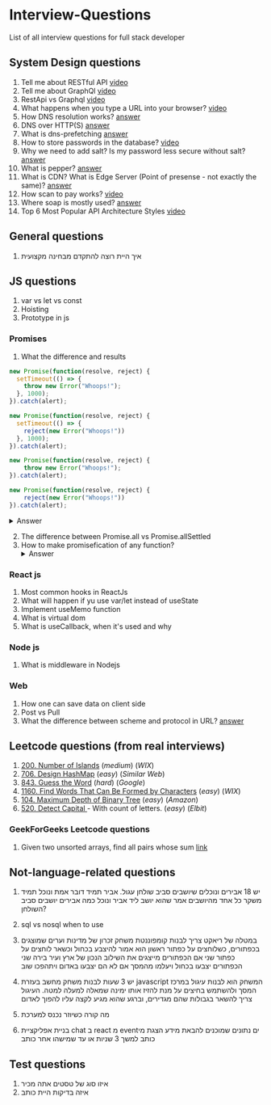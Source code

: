 # Interview-Questions

List of all interview questions for full stack developer

## System Design questions

1. Tell me about RESTful API [video](https://www.youtube.com/watch?v=-mN3VyJuCjM)
2. Tell me about GraphQl [video](https://www.youtube.com/watch?v=yWzKJPw_VzM)
3. RestApi vs Graphql [video](https://www.youtube.com/watch?v=yWzKJPw_VzM)
4. What happens when you type a URL into your browser? [video](https://www.youtube.com/watch?v=AlkDbnbv7dk)
5. How DNS resolution works? [answer](https://serverfault.com/questions/643506/how-does-the-http-get-method-work-in-relation-to-dns-protocol)
6. DNS over HTTP(S) [answer](https://en.wikipedia.org/wiki/DNS_over_HTTPS)
7. What is dns-prefetching [answer](https://developer.mozilla.org/en-US/docs/Web/Performance/dns-prefetch)
8. How to store passwords in the database? [video](https://www.youtube.com/watch?v=zt8Cocdy15c)
9. Why we need to add salt? Is my password less secure without salt? [answer](https://security.stackexchange.com/questions/100898/why-store-a-salt-along-side-the-hashed-password)
10. What is pepper? [answer](https://stackoverflow.com/questions/16891729/best-practices-salting-peppering-passwords)
11. What is CDN? What is Edge Server (Point of presense - not exactly the same)? [answer](https://www.youtube.com/watch?v=RI9np1LWzqw)
12. How scan to pay works? [video](https://www.youtube.com/watch?v=XS8ACikD2qs)
13. Where soap is mostly used? [answer](https://www.youtube.com/watch?v=4vLxWqE94l4)
14. Top 6 Most Popular API Architecture Styles [video](https://www.youtube.com/watch?v=4vLxWqE94l4)

## General questions

1. <div dir="rtl">איך היית רוצה להתקדם מבחינה מקצועית</div>

## JS questions

1. var vs let vs const
2. Hoisting
3. Prototype in js


### Promises


1. What the difference and results
```js
new Promise(function(resolve, reject) {
  setTimeout(() => {
    throw new Error("Whoops!");
  }, 1000);
}).catch(alert);
```

```js
new Promise(function(resolve, reject) {
  setTimeout(() => {
    reject(new Error("Whoops!"))
  }, 1000);
}).catch(alert);
```

```js
new Promise(function(resolve, reject) {
    throw new Error("Whoops!");
}).catch(alert);

```
```js
new Promise(function(resolve, reject) {
    reject(new Error("Whoops!"))
}).catch(alert);
```

<details>
There’s an "implicit try..catch" around the function code. So all <b>synchronous</b> errors are handled.

But here the error is generated not while the executor is running, but later. So the promise can’t handle it.
<summary>
Answer
</details>


2. The difference between Promise.all vs Promise.allSettled
3. How to make promisefication of any function?
   <details>
   https://www.freecodecamp.org/news/write-your-own-promisify-function-from-scratch/
   <summary>
   Answer
   </details>

### React js

1. Most common hooks in ReactJs
2. What will happen if yu use var/let instead of useState
3. Implement useMemo function
4. What is virtual dom
5. What is useCallback, when it's used and why

### Node js

1. What is middleware in Nodejs

### Web

1. How one can save data on client side
2. Post vs Pull
3. What the difference between scheme and protocol in URL? [answer](https://stackoverflow.com/a/65756683)

## Leetcode questions (from real interviews)

1. [200. Number of Islands](https://leetcode.com/problems/number-of-islands/) (_medium_) (_WIX_)
2. [706. Design HashMap](https://leetcode.com/problems/design-hashmap/) (_easy_) (_Similar Web_)
3. [843. Guess the Word](https://leetcode.com/problems/guess-the-word/) (_hard_) (_Google_)
4. [1160. Find Words That Can Be Formed by Characters](https://leetcode.com/problems/find-words-that-can-be-formed-by-characters/) (_easy_) (_WIX_)
5. [104. Maximum Depth of Binary Tree](https://leetcode.com/problems/maximum-depth-of-binary-tree/) (_easy_) (_Amazon_)
6. [520. Detect Capital
   ](https://leetcode.com/problems/detect-capital/description/) - With count of letters. (_easy_) (_Elbit_)

### GeekForGeeks Leetcode questions

1.  Given two unsorted arrays, find all pairs whose sum [link](https://www.geeksforgeeks.org/given-two-unsorted-arrays-find-pairs-whose-sum-x/?ref=ml_lbp)

## Not-language-related questions

1. יש 18 אבירים ונוכלים שיושבים סביב שולחן עגול.
   אביר תמיד דובר אמת ונוכל תמיד משקר
   כל אחד מהיושבים אמר שהוא יושב ליד אביר ונוכל
   כמה אבירים יושבים סביב השולחן?

2. sql vs nosql when to use
3. במטלה של ריאקט צריך לבנות קומפוננטת משחק זכרון של מדינות וערים שמוצגים בכפתורים, כשלוחצים על כפתור ראשון הוא אמור להיצבע בכחול וכשאר לוחצים על כפתור שני אם הכפתורים מייצגים את השילוב הנכון של ארץ ועיר בירה שני הכפתורים יצבעו בכחול ויעלמו מהמסך אם לא הם יצבעו באדום ויתהפכו שוב
4. יש 3 שעות לבנות משחק מחשב בעזרת javascript
   המשחק הוא לבנות עיגול במרכז המסך ולהשתמש בחיצים על מנת להזיז אותו ימינה שמאלה למעלה למטה.
   העיגול צריך להשאר בגבולות שהם מגדירים, וברגע שהוא מגיע לקצה עליו להפוך לאדום
5. מה קורה כשיוזר נכנס למערכת
6. בניית אפליקציית chat ב react
   מ eventים נתונים שמוכנים להבאת מידע
   הצגת מי כותב למשך 3 שניות או עד שמישהו אחר כותב

## Test questions

1. איזו סוג של טסטים אתה מכיר
2. איזה בדיקות היית כותב
